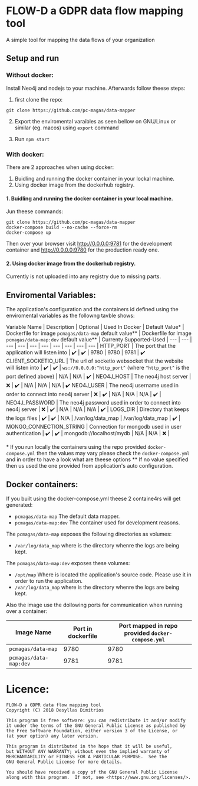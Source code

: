 # FLOW-D a GDPR data flow mapping tool

A simple tool for mapping the data flows of your organization

## Setup and run

### Without docker:

Install Neo4j and nodejs to your machine. Afterwards follow theese steps:

1. first clone the repo:

```
git clone https://github.com/pc-magas/data-mapper
```

2. Export the enviromental varaibles as seen bellow on GNU/Linux or similar (eg. macos) using `export` command

3. Run `npm start`


### With docker:

There are 2 approaches when using docker:

1. Buidling and running the docker container in your lockal machine.
2. Using docker image from the dockerhub registry.

#### 1. Buidling and running the docker container in your local machine.

Jun theese commands:

```
git clone https://github.com/pc-magas/data-mapper
docker-compose build --no-cache --force-rm
docker-compose up
```

Then over your browser visit http://0.0.0.0:9781 for the development container and http://0.0.0.0:9780 for the production ready one.

#### 2. Using docker image from the dockerhub registry.

Currently is not uploaded into any registry due to missing parts.


## Enviromental Variables:

The application's configuration and the containers id defined using the enviromental variables as the followng tavble shows:

Variable Name | Description | Optional | Used In Docker | Default Value* | Dockerfile for image `pcmagas/data-map` default value** | Dockerfile for image `pcmagas/data-map:dev` default value** | Currenty Supported-Used |
--- | --- | --- | --- | --- | --- | --- | --- | --- | --- |
HTTP_PORT | The port that the application will listen into | :heavy_check_mark: | :heavy_check_mark: | 9780  | 9780 | 9781 | :heavy_check_mark:
CLIENT_SOCKETIO_URL | The url of socketio websocket that the website will listen into | :heavy_check_mark: | :heavy_check_mark: | `ws://0.0.0.0:^http_port^` (where `^http_port^` is the port defined above) | N/A | N/A | :heavy_check_mark: |
NEO4J_HOST | The neo4j host server | :x: | :heavy_check_mark: | N/A | N/A | N/A | :heavy_check_mark:
NEO4J_USER | The neo4j username used in order to connect into neo4j server | :x: | :heavy_check_mark: | N/A | N/A | N/A | :heavy_check_mark: |
NEO4J_PASSWORD | The neo4j password used in order to connect into neo4j server | :x: | :heavy_check_mark: | N/A | N/A | N/A | :heavy_check_mark: |
LOGS_DIR | Directory that keeps the logs files | :heavy_check_mark: | :heavy_check_mark: | N/A | /var/log/data_map | /var/log/data_map | :heavy_check_mark: |
MONGO_CONNECTION_STRING | Connection for mongodb used in user authentication |  :heavy_check_mark: |  :heavy_check_mark: | mongodb://localhost/mydb | N/A | N/A | :x: |

\* If you run locally the containers using the repo provided `docker-compose.yml` then the values may vary please check the `docker-compose.yml` and in order to have a look what are theese options
** If no value specified then us used the one provided from application's auto configuration.

## Docker containers:

If you built using the docker-compose.yml theese 2 containe4rs will get generated:

* `pcmagas/data-map` The default data mapper.
* `pcmagas/data-map:dev` The container used for development reasons.

The `pcmagas/data-map` exposes the following directories as volumes:

* `/var/log/data_map` where is the directory whenre the logs are being kept.

The `pcmagas/data-map:dev` exposes these volumes:

* `/opt/map` Where is located the application's source code. Please use it in order to run the application.
* `/var/log/data_map` where is the directory whenre the logs are being kept.

Also the image use the dollowing ports for communication when running over a container:

Image Name | Port in dockerfile | Port mapped in repo provided `docker-compose.yml`
--- | --- | ---
`pcmagas/data-map` | 9780 | 9780
`pcmagas/data-map:dev` | 9781 | 9781

# Licence:

    FLOW-D a GDPR data flow mapping tool
    Copyright (C) 2018 Desyllas Dimitrios

    This program is free software: you can redistribute it and/or modify
    it under the terms of the GNU General Public License as published by
    the Free Software Foundation, either version 3 of the License, or
    (at your option) any later version.

    This program is distributed in the hope that it will be useful,
    but WITHOUT ANY WARRANTY; without even the implied warranty of
    MERCHANTABILITY or FITNESS FOR A PARTICULAR PURPOSE.  See the
    GNU General Public License for more details.

    You should have received a copy of the GNU General Public License
    along with this program.  If not, see <https://www.gnu.org/licenses/>.
